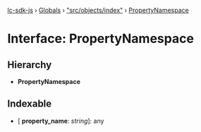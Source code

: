 [lc-sdk-js](../README.md) › [Globals](../globals.md) › ["src/objects/index"](../modules/_src_objects_index_.md) › [PropertyNamespace](_src_objects_index_.propertynamespace.md)

# Interface: PropertyNamespace

## Hierarchy

* **PropertyNamespace**

## Indexable

* \[ **property_name**: *string*\]: any
